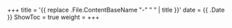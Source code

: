 +++
title = '{{ replace .File.ContentBaseName "-" " " | title }}'
date = {{ .Date }}
ShowToc = true
weight = 
+++
